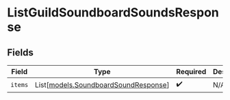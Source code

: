 # ListGuildSoundboardSoundsResponse


## Fields

| Field                                                                        | Type                                                                         | Required                                                                     | Description                                                                  |
| ---------------------------------------------------------------------------- | ---------------------------------------------------------------------------- | ---------------------------------------------------------------------------- | ---------------------------------------------------------------------------- |
| `items`                                                                      | List[[models.SoundboardSoundResponse](../models/soundboardsoundresponse.md)] | :heavy_check_mark:                                                           | N/A                                                                          |